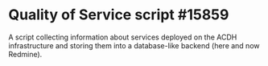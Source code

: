 # Quality of Service script #15859

A script collecting information about services deployed on the ACDH infrastructure and storing them into a database-like backend (here and now Redmine).


